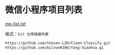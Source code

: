 # 微信小程序项目列表

[mp-list.txt](./mp-list.txt)

格式：`Git 仓库链接列表`

```md
https://github.com/Steven-LZH/Clean-Classify.git
https://github.com/Ailove0106/Yang-Xiaohua.gi
```
